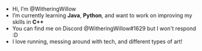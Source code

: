 - Hi, I’m @WitheringWillow
- I’m currently learning **Java**, **Python**, and want to work on improving my skills in **C++**
- You can find me on Discord @WitheringWillow#1629 but I won't respond :D
- I love running, messing around with tech, and different types of art!
